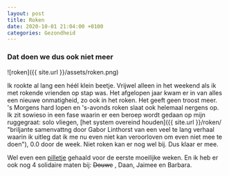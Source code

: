 ```yaml
---
layout: post
title: Roken
date: 2020-10-01 21:04:00 +0100
categories: Gezondheid
---
```


### Dat doen we dus ook niet meer

![roken]({{ site.url }}/assets/roken.png)  

Ik rookte al lang een héél klein beetje. Vrijwel alleen in het weekend als ik met rokende vrienden op stap was. Het afgelopen jaar kwam er in van alles een nieuwe onmatigheid, zo ook in het roken. Het geeft geen troost meer.  
's Morgens hard lopen en 's-avonds roken slaat ook helemaal nergens op. Ik zit sowieso in een fase waarin er een beroep wordt gedaan op mijn ruggegraat: solo vliegen, [het system overeind houden]({{ site.url }}/roken/ "briljante samenvattng door Gabor Linthorst van een veel te lang verhaal waarin ik uitleg dat ik me nu even niet kan veroorloven om even niet mee te doen"), 0.0 door de week. Niet roken kan er nog wel bij. Dus klaar er mee.

Wel even een [pilletje](https://www.farmacotherapeutischkompas.nl/bladeren/preparaatteksten/v/varenicline "Help! Drugs! Grensoverschreidend!") gehaald voor de eerste moeilijke weken. En ik heb er ook nog 4 solidaire maten bij: ~~Douwe~~ , Daan, Jaimee en Barbara.

<script>
/*
Count up from any date script-
By JavaScript Kit (www.javascriptkit.com)
Over 200+ free scripts here!
*/

var montharray=new Array("Jan","Feb","Mar","Apr","May","Jun","Jul","Aug","Sep","Oct","Nov","Dec")

function countup(yr,m,d){
var today=new Date()
var todayy=today.getYear()
if (todayy < 1000)
todayy+=1900
var todaym=today.getMonth()
var todayd=today.getDate()
var todaystring=montharray[todaym]+" "+todayd+", "+todayy
var paststring=montharray[m-1]+" "+d+", "+yr
var difference=(Math.round((Date.parse(todaystring)-Date.parse(paststring))/(24*60*60*1000))*1)
difference+=" dagen"
document.write("En dat gaat nu "+difference+" goed !")
}
//enter the count up date using the format year/month/day
countup(2020,10,01)
</script>
